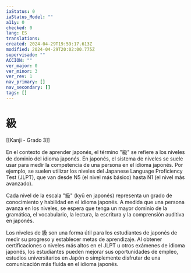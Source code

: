 ```yaml
---
iaStatus: 0
iaStatus_Model: ""
a11y: 0
checked: 0
lang: ES
translations: 
created: 2024-04-29T19:59:17.613Z
modified: 2024-04-29T20:02:00.775Z
supervisado: ""
ACCION: ""
ver_major: 0
ver_minor: 3
ver_rev: 1
nav_primary: []
nav_secondary: []
tags: []
---
```

# 級

[[Kanji - Grado 3]]

En el contexto de aprender japonés, el término "級" se refiere a los niveles de dominio del idioma japonés. En japonés, el sistema de niveles se suele usar para medir la competencia de una persona en el idioma japonés. Por ejemplo, se suelen utilizar los niveles del Japanese Language Proficiency Test (JLPT), que van desde N5 (el nivel más básico) hasta N1 (el nivel más avanzado).

Cada nivel de la escala "級" (kyū en japonés) representa un grado de conocimiento y habilidad en el idioma japonés. A medida que una persona avanza en los niveles, se espera que tenga un mayor dominio de la gramática, el vocabulario, la lectura, la escritura y la comprensión auditiva en japonés.

Los niveles de 級 son una forma útil para los estudiantes de japonés de medir su progreso y establecer metas de aprendizaje. Al obtener certificaciones o niveles más altos en el JLPT u otros exámenes de idioma japonés, los estudiantes pueden mejorar sus oportunidades de empleo, estudios universitarios en Japón o simplemente disfrutar de una comunicación más fluida en el idioma japonés.
